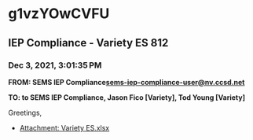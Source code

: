 # g1vzYOwCVFU
## IEP Compliance - Variety ES 812
### Dec 3, 2021, 3:01:35 PM
**FROM: SEMS IEP Compliance<sems-iep-compliance-user@nv.ccsd.net>**

**TO: to SEMS IEP Compliance, Jason Fico [Variety], Tod Young [Variety]**


Greetings,  





* [Attachment: Variety ES.xlsx](g1vzYOwCVFU-attachment-1.xlsx)
